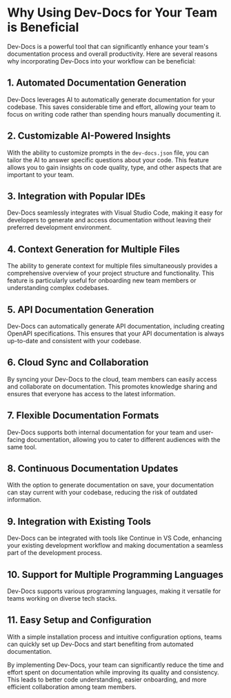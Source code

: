 

  # Why Using Dev-Docs for Your Team is Beneficial

Dev-Docs is a powerful tool that can significantly enhance your team's documentation process and overall productivity. Here are several reasons why incorporating Dev-Docs into your workflow can be beneficial:

## 1. Automated Documentation Generation

Dev-Docs leverages AI to automatically generate documentation for your codebase. This saves considerable time and effort, allowing your team to focus on writing code rather than spending hours manually documenting it.

## 2. Customizable AI-Powered Insights

With the ability to customize prompts in the `dev-docs.json` file, you can tailor the AI to answer specific questions about your code. This feature allows you to gain insights on code quality, type, and other aspects that are important to your team.

## 3. Integration with Popular IDEs

Dev-Docs seamlessly integrates with Visual Studio Code, making it easy for developers to generate and access documentation without leaving their preferred development environment.

## 4. Context Generation for Multiple Files

The ability to generate context for multiple files simultaneously provides a comprehensive overview of your project structure and functionality. This feature is particularly useful for onboarding new team members or understanding complex codebases.

## 5. API Documentation Generation

Dev-Docs can automatically generate API documentation, including creating OpenAPI specifications. This ensures that your API documentation is always up-to-date and consistent with your codebase.

## 6. Cloud Sync and Collaboration

By syncing your Dev-Docs to the cloud, team members can easily access and collaborate on documentation. This promotes knowledge sharing and ensures that everyone has access to the latest information.

## 7. Flexible Documentation Formats

Dev-Docs supports both internal documentation for your team and user-facing documentation, allowing you to cater to different audiences with the same tool.

## 8. Continuous Documentation Updates

With the option to generate documentation on save, your documentation can stay current with your codebase, reducing the risk of outdated information.

## 9. Integration with Existing Tools

Dev-Docs can be integrated with tools like Continue in VS Code, enhancing your existing development workflow and making documentation a seamless part of the development process.

## 10. Support for Multiple Programming Languages

Dev-Docs supports various programming languages, making it versatile for teams working on diverse tech stacks.

## 11. Easy Setup and Configuration

With a simple installation process and intuitive configuration options, teams can quickly set up Dev-Docs and start benefiting from automated documentation.

By implementing Dev-Docs, your team can significantly reduce the time and effort spent on documentation while improving its quality and consistency. This leads to better code understanding, easier onboarding, and more efficient collaboration among team members.

  
